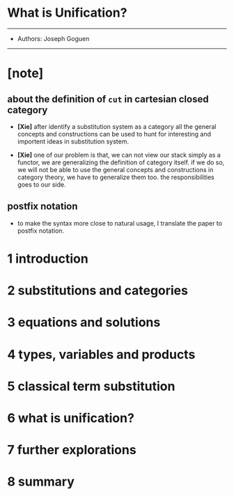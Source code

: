 # What is Unification?

------
- Authors: Joseph Goguen
------

# [note]

## about the definition of `cut` in cartesian closed category

- **[Xie]**
  after identify a substitution system as a category
  all the general concepts and constructions can be used
  to hunt for interesting and importent ideas in substitution system.

- **[Xie]**
  one of our problem is that,
  we can not view our stack simply as a functor,
  we are generalizing the definition of category itself.
  if we do so, we will not be able
  to use the general concepts and constructions in category theory,
  we have to generalize them too.
  the responsibilities goes to our side.

## postfix notation

- to make the syntax more close to natural usage,
  I translate the paper to postfix notation.

# 1 introduction

# 2 substitutions and categories

# 3 equations and solutions

# 4 types, variables and products

# 5 classical term substitution

# 6 what is unification?

# 7 further explorations

# 8 summary

